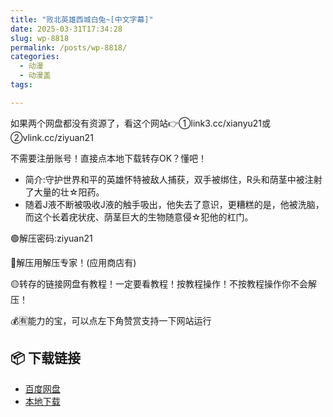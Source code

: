 ```yaml
---
title: "败北英雄西城白兔~[中文字幕]"
date: 2025-03-31T17:34:28
slug: wp-8818
permalink: /posts/wp-8818/
categories:
  - 动漫
  - 动漫盖
tags:

---
```


如果两个网盘都没有资源了，看这个网站👉①link3.cc/xianyu21或②vlink.cc/ziyuan21

不需要注册账号！直接点本地下载转存OK？懂吧！

*   简介:守护世界和平的英雄怀特被敌人捕获，双手被绑住，R头和荫茎中被注射了大量的壮☆阳药。
*   随着J液不断被吸收J液的触手吸出，他失去了意识，更糟糕的是，他被洗脑，而这个长着疣状疣、荫茎巨大的生物随意侵☆犯他的杠门。

🟢解压密码:ziyuan21

🔵解压用解压专家！(应用商店有)

🟡转存的链接网盘有教程！一定要看教程！按教程操作！不按教程操作你不会解压！

💰🈶能力的宝，可以点左下角赞赏支持一下网站运行

## 📦 下载链接
- [百度网盘](https://blziyuan21.com/pay-download/8818?key=a49a46c703&down_id=0)
- [本地下载](https://blziyuan21.com/pay-download/8818?key=a49a46c703&down_id=1)

